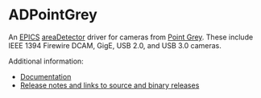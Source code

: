 ADPointGrey
===========
An 
[EPICS](http://www.aps.anl.gov/epics)
[areaDetector](https://github.com/areaDetector/areaDetector/blob/master/README.md)
driver for cameras from 
[Point Grey](http://www.ptgrey.com).
These include IEEE 1394 Firewire DCAM, GigE, USB 2.0, and USB 3.0 cameras.

Additional information:
* [Documentation](https://areadetector.github.io/areaDetector/ADPointGrey/PointGreyDoc.html)
* [Release notes and links to source and binary releases](RELEASE.md)
